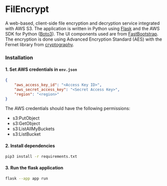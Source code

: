 # FilEncrypt
A web-based, client-side file encryption and decryption service integrated with AWS S3. The application is written in Python using [Flask](https://flask.palletsprojects.com/en/2.2.x/) and the AWS SDK for Python ([Boto3](https://boto3.amazonaws.com/v1/documentation/api/latest/index.html)). The UI components used are from [FastBootstrap](https://fastbootstrap.com/). The encryption is done using Advanced Encryption Standard (AES) with the Fernet library from [cryptography](https://cryptography.io/en/latest/fernet/).

### Installation
#### 1. Set AWS credentials in `env.json`
```json
{
    "aws_access_key_id": "<Access Key ID>",
    "aws_secret_access_key": "<Secret Access Key>",
    "region": "<region>"
}
```
The AWS credentials should have the following permissions:
- s3:PutObject
- s3:GetObject
- s3:ListAllMyBuckets
- s3:ListBucket
            
#### 2. Install dependencies
```bash
pip3 install -r requirements.txt
```
#### 3. Run the flask application
```bash
flask --app app run
```
